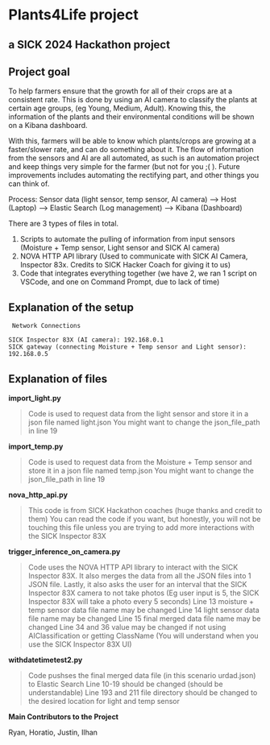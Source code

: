 # Plants4Life project
## a SICK 2024 Hackathon project

## Project goal
To help farmers ensure that the growth for all of their crops are at a consistent rate. This is done by using an AI camera to classify the plants at certain age groups, (eg Young, Medium, Adult). Knowing this, the information of the plants and their environmental conditions will be shown on a Kibana dashboard. 

With this, farmers will be able to know which plants/crops are growing at a faster/slower rate, and can do something about it. The flow of information from the sensors and AI are all automated, as such is an automation project and keep things very simple for the farmer (but not for you ;(  ). Future improvements includes automating the rectifying part, and other things you can think of.

Process: Sensor data (light sensor, temp sensor, AI camera) --> Host (Laptop) --> Elastic Search (Log management) --> Kibana (Dashboard)

There are 3 types of files in total.
1. Scripts to automate the pulling of information from input sensors (Moisture + Temp sensor, Light sensor and SICK AI camera)
2. NOVA HTTP API library (Used to communicate with SICK AI Camera, Inspector 83x. Credits to SICK Hacker Coach for giving it to us)
3. Code that integrates everything together (we have 2, we ran 1 script on VSCode, and one on Command Prompt, due to lack of time)

## Explanation of the setup
```
 Network Connections

SICK Inspector 83X (AI camera): 192.168.0.1
SICK gateway (connecting Moisture + Temp sensor and Light sensor): 192.168.0.5
```

## Explanation of files
**import_light.py**
> Code is used to request data from the light sensor and store it in a json file named light.json
> You might want to change the json_file_path in line 19

**import_temp.py**
> Code is used to request data from the Moisture + Temp sensor and store it in a json file named temp.json
> You might want to change the json_file_path in line 19

**nova_http_api.py**
> This code is from SICK Hackathon coaches (huge thanks and credit to them)
> You can read the code if you want, but honestly, you will not be touching this file unless you are trying to add more interactions with the SICK Inspector 83X

**trigger_inference_on_camera.py**
> Code uses the NOVA HTTP API library to interact with the SICK Inspector 83X. It also merges the data from all the JSON files into 1 JSON file. Lastly, it also asks the user for an interval that the SICK Inspector 83X camera to not take photos (Eg user input is 5, the SICK Inspector 83X will take a photo every 5 seconds)
> Line 13 moisture + temp sensor data file name may be changed
> Line 14 light sensor data file name may be changed
> Line 15 final merged data file name may be changed
> Line 34 and 36 value may be changed if not using AIClassification or getting ClassName (You will understand when you use the SICK Inspector 83X UI)

**withdatetimetest2.py**
> Code pushses the final merged data file (in this scenario urdad.json) to Elastic Search
> Line 10-19 should be changed (should be understandable)
> Line 193 and 211 file directory should be changed to the desired location for light and temp sensor


**Main Contributors to the Project**

Ryan, Horatio, Justin, Ilhan
